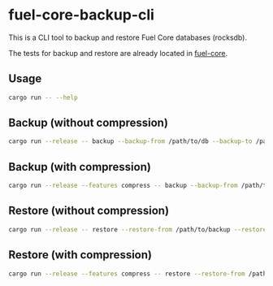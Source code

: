 # fuel-core-backup-cli

This is a CLI tool to backup and restore Fuel Core databases (rocksdb).

The tests for backup and restore are already located in [fuel-core](https://github.com/fuellabs/fuel-core).

## Usage

```bash
cargo run -- --help
```


## Backup (without compression)

```bash
cargo run --release -- backup --backup-from /path/to/db --backup-to /path/to/backup
```

## Backup (with compression)

```bash
cargo run --release --features compress -- backup --backup-from /path/to/db --backup-to /path/to/backup.xz
```

## Restore (without compression)

```bash
cargo run --release -- restore --restore-from /path/to/backup --restore-to /path/to/db
```

## Restore (with compression)

```bash
cargo run --release --features compress -- restore --restore-from /path/to/backup.xz --restore-to /path/to/db
```



